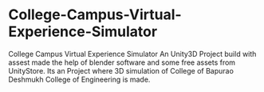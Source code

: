 # College-Campus-Virtual-Experience-Simulator
College Campus Virtual Experience Simulator An Unity3D Project build with assest made the help of blender software and some free assets from UnityStore. Its an Project where 3D simulation of College of Bapurao Deshmukh College of Engineering is made. 

